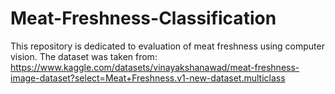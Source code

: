 # Meat-Freshness-Classification
This repository is dedicated to evaluation of meat freshness using computer vision. The dataset was taken from: https://www.kaggle.com/datasets/vinayakshanawad/meat-freshness-image-dataset?select=Meat+Freshness.v1-new-dataset.multiclass
